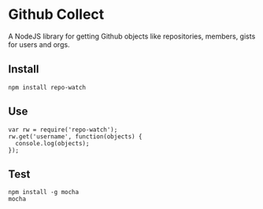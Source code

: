 # Github Collect

A NodeJS library for getting Github objects like
repositories, members, gists for users and orgs.

## Install

    npm install repo-watch

## Use

    var rw = require('repo-watch');
    rw.get('username', function(objects) {
      console.log(objects);
    });

## Test

    npm install -g mocha
    mocha
